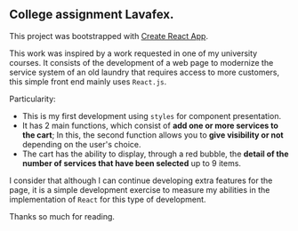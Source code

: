 ## College assignment Lavafex.

This project was bootstrapped with [Create React App](https://github.com/facebook/create-react-app).

This work was inspired by a work requested in one of my university courses. It consists of the development of a web page to modernize the service system of an old laundry that requires access to more customers, this simple front end mainly uses `React.js`.

Particularity:
  - This is my first development using `styles` for component presentation.
  - It has 2 main functions, which consist of **add one or more services to the cart**; In this, the second function allows you to **give visibility or not** depending       on the user's choice.
  - The cart has the ability to display, through a red bubble, the **detail of the number of services that have been selected** up to 9 items.
  
I consider that although I can continue developing extra features for the page, it is a simple development exercise to measure my abilities in the implementation of `React` for this type of development.

Thanks so much for reading.
